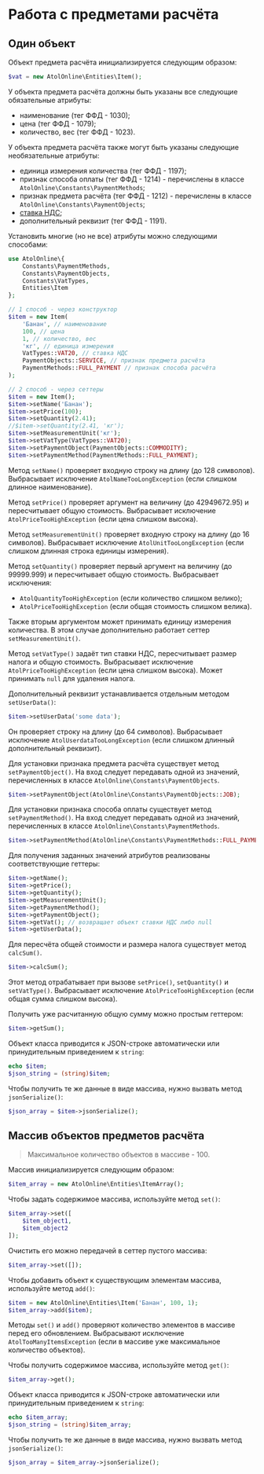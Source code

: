 # Работа с предметами расчёта

## Один объект

Объект предмета расчёта инициализируется следующим образом:

```php
$vat = new AtolOnline\Entities\Item();
```

У объекта предмета расчёта должны быть указаны все следующие обязательные атрибуты:
* наименование (тег ФФД - 1030);
* цена (тег ФФД - 1079);
* количество, вес (тег ФФД - 1023).

У объекта предмета расчёта также могут быть указаны следующие необязательные атрибуты:
* единица измерения количества (тег ФФД - 1197);
* признак способа оплаты (тег ФФД - 1214) - перечислены в классе `AtolOnline\Constants\PaymentMethods`;
* признак предмета расчёта (тег ФФД - 1212) - перечислены в классе `AtolOnline\Constants\PaymentObjects`;
* [ставка НДС](/docs/vats.md);
* дополнительный реквизит (тег ФФД - 1191).

Установить многие (но не все) атрибуты можно следующими способами:

```php
use AtolOnline\{
    Constants\PaymentMethods, 
    Constants\PaymentObjects, 
    Constants\VatTypes, 
    Entities\Item
};

// 1 способ - через конструктор
$item = new Item(
    'Банан', // наименование
    100, // цена
    1, // количество, вес
    'кг', // единица измерения
    VatTypes::VAT20, // ставка НДС
    PaymentObjects::SERVICE, // признак предмета расчёта
    PaymentMethods::FULL_PAYMENT // признак способа расчёта
);

// 2 способ - через сеттеры
$item = new Item();
$item->setName('Банан');
$item->setPrice(100);
$item->setQuantity(2.41);
//$item->setQuantity(2.41, 'кг');
$item->setMeasurementUnit('кг');
$item->setVatType(VatTypes::VAT20);
$item->setPaymentObject(PaymentObjects::COMMODITY);
$item->setPaymentMethod(PaymentMethods::FULL_PAYMENT);
```

Метод `setName()` проверяет входную строку на длину (до 128 символов).
Выбрасывает исключение `AtolNameTooLongException` (если слишком длинное наименование).

Метод `setPrice()` проверяет аргумент на величину (до 42949672.95) и пересчитывает общую стоимость.
Выбрасывает исключение `AtolPriceTooHighException` (если цена слишком высока).

Метод `setMeasurementUnit()` проверяет входную строку на длину (до 16 символов).
Выбрасывает исключение `AtolUnitTooLongException` (если слишком длинная строка единицы измерения).

Метод `setQuantity()` проверяет первый аргумент на величину (до 99999.999) и пересчитывает общую стоимость.
Выбрасывает исключения:
* `AtolQuantityTooHighException` (если количество слишком велико);
* `AtolPriceTooHighException` (если общая стоимость слишком велика). 

Также вторым аргументом может принимать единицу измерения количества.
В этом случае дополнительно работает сеттер `setMeasurementUnit()`.

Метод `setVatType()` задаёт тип ставки НДС, пересчитывает размер налога и общую стоимость.
Выбрасывает исключение `AtolPriceTooHighException` (если цена слишком высока).
Может принимать `null` для удаления налога.

Дополнительный реквизит устанавливается отдельным методом `setUserData()`:

```php
$item->setUserData('some data');
```

Он проверяет строку на длину (до 64 символов).
Выбрасывает исключение `AtolUserdataTooLongException` (если слишком длинный дополнительный реквизит).

Для установки признака предмета расчёта существует метод `setPaymentObject()`.
На вход следует передавать одной из значений, перечисленных в классе `AtolOnline\Constants\PaymentObjects`.

```php
$item->setPaymentObject(AtolOnline\Constants\PaymentObjects::JOB);
```

Для установки признака способа оплаты существует метод `setPaymentMethod()`.
На вход следует передавать одной из значений, перечисленных в классе `AtolOnline\Constants\PaymentMethods`.

```php
$item->setPaymentMethod(AtolOnline\Constants\PaymentMethods::FULL_PAYMENT);
```

Для получения заданных значений атрибутов реализованы соответствующие геттеры:

```php
$item->getName();
$item->getPrice();
$item->getQuantity();
$item->getMeasurementUnit();
$item->getPaymentMethod();
$item->getPaymentObject();
$item->getVat(); // возвращает объект ставки НДС либо null
$item->getUserData();
```

Для пересчёта общей стоимости и размера налога существует метод `calcSum()`.

```php
$item->calcSum();
```

Этот метод отрабатывает при вызове `setPrice()`, `setQuantity()` и `setVatType()`.
Выбрасывает исключение `AtolPriceTooHighException` (если общая сумма слишком высока).

Получить уже расчитанную общую сумму можно простым геттером:

```php
$item->getSum();
```

Объект класса приводится к JSON-строке автоматически или принудительным приведением к `string`:

```php
echo $item;
$json_string = (string)$item;
```

Чтобы получить те же данные в виде массива, нужно вызвать метод `jsonSerialize()`:

```php
$json_array = $item->jsonSerialize();
```

<a name="array"></a>
## Массив объектов предметов расчёта

> Максимальное количество объектов в массиве - 100.

Массив инициализируется следующим образом:

```php
$item_array = new AtolOnline\Entities\ItemArray();
```

Чтобы задать содержимое массива, используйте метод `set()`:

```php
$item_array->set([
    $item_object1,
    $item_object2
]);
```

Очистить его можно передачей в сеттер пустого массива:

```php
$item_array->set([]);
```

Чтобы добавить объект к существующим элементам массива, используйте метод `add()`:

```php
$item = new AtolOnline\Entities\Item('Банан', 100, 1);
$item_array->add($item);
```

Методы `set()` и `add()` проверяют количество элементов в массиве перед его обновлением.
Выбрасывают исключение `AtolTooManyItemsException` (если в массиве уже максимальное количество объектов).

Чтобы получить содержимое массива, используйте метод `get()`:

```php
$item_array->get();
```

Объект класса приводится к JSON-строке автоматически или принудительным приведением к `string`:

```php
echo $item_array;
$json_string = (string)$item_array;
```

Чтобы получить те же данные в виде массива, нужно вызвать метод `jsonSerialize()`:

```php
$json_array = $item_array->jsonSerialize();
```
